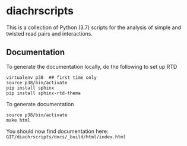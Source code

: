 # diachrscripts

This is a collection of Python (3.7) scripts for the analysis of simple and twisted read pairs and interactions.

## Documentation

To generate the documentation locally, do the following to set up RTD
```
virtualenv p38  ## first time only
source p38/bin/activate
pip install sphinx
pip install sphinx-rtd-thema
```

To generate documentation
```
source p38/bin/activate
make html
```

You should now find documentation here: ``GIT/diachrscripts/docs/_build/html/index.html``
